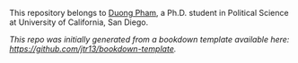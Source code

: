 This repository belongs to [Duong Pham](https://polisci.ucsd.edu/grad/current-students/index.html), a Ph.D. student in Political Science at University of California, San Diego.

*This repo was initially generated from a bookdown template available here: https://github.com/jtr13/bookdown-template.*


